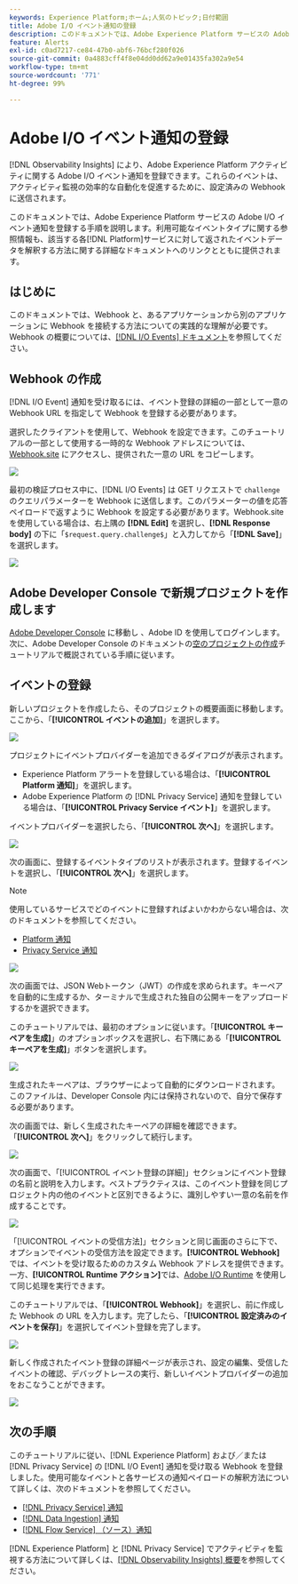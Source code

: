 ```yaml
---
keywords: Experience Platform;ホーム;人気のトピック;日付範囲
title: Adobe I/O イベント通知の登録
description: このドキュメントでは、Adobe Experience Platform サービスの Adobe I/O イベント通知を登録する手順を説明します。利用可能なイベントタイプに関する参照情報も、該当する各 [!DNL Platform] サービスに対して返されたイベントデータを解釈する方法に関する詳細なドキュメントへのリンクとともに提供されます。
feature: Alerts
exl-id: c0ad7217-ce84-47b0-abf6-76bcf280f026
source-git-commit: 0a4883cff4f8e04dd0dd62a9e01435fa302a9e54
workflow-type: tm+mt
source-wordcount: '771'
ht-degree: 99%

---
```


# Adobe I/O イベント通知の登録

[!DNL Observability Insights] により、Adobe Experience Platform アクティビティに関する Adobe I/O イベント通知を登録できます。これらのイベントは、アクティビティ監視の効率的な自動化を促進するために、設定済みの Webhook に送信されます。

このドキュメントでは、Adobe Experience Platform サービスの Adobe I/O イベント通知を登録する手順を説明します。利用可能なイベントタイプに関する参照情報も、該当する各[!DNL Platform]サービスに対して返されたイベントデータを解釈する方法に関する詳細なドキュメントへのリンクとともに提供されます。

## はじめに

このドキュメントでは、Webhook と、あるアプリケーションから別のアプリケーションに Webhook を接続する方法についての実践的な理解が必要です。Webhook の概要については、[[!DNL I/O Events] ドキュメント](https://www.adobe.io/apis/experienceplatform/events/docs.html#!adobedocs/adobeio-events/master/intro/webhook_docs_intro.md)を参照してください。

## Webhook の作成

[!DNL I/O Event] 通知を受け取るには、イベント登録の詳細の一部として一意の Webhook URL を指定して Webhook を登録する必要があります。

選択したクライアントを使用して、Webhook を設定できます。このチュートリアルの一部として使用する一時的な Webhook アドレスについては、[Webhook.site](https://webhook.site/) にアクセスし、提供された一意の URL をコピーします。

![](../images/notifications/webhook-url.png)

最初の検証プロセス中に、[!DNL I/O Events] は GET リクエストで `challenge` のクエリパラメーターを Webhook に送信します。このパラメーターの値を応答ペイロードで返すように Webhook を設定する必要があります。Webhook.site を使用している場合は、右上隅の **[!DNL Edit]** を選択し、**[!DNL Response body]** の下に「`$request.query.challenge$`」と入力してから「**[!DNL Save]**」を選択します。

![](../images/notifications/response-challenge.png)

## Adobe Developer Console で新規プロジェクトを作成します

[Adobe Developer Console](https://www.adobe.com/go/devs_console_ui) に移動し 、Adobe ID を使用してログインします。次に、Adobe Developer Console のドキュメントの[空のプロジェクトの作成](https://developer.adobe.com/developer-console/docs/guides/projects/projects-empty/)チュートリアルで概説されている手順に従います。

## イベントの登録

新しいプロジェクトを作成したら、そのプロジェクトの概要画面に移動します。 ここから、「**[!UICONTROL イベントの追加]**」を選択します。

![](../images/notifications/add-event-button.png)

プロジェクトにイベントプロバイダーを追加できるダイアログが表示されます。

* Experience Platform アラートを登録している場合は、「**[!UICONTROL Platform 通知]**」を選択します。
* Adobe Experience Platform の [!DNL Privacy Service] 通知を登録している場合は、「**[!UICONTROL Privacy Service イベント]**」を選択します。

イベントプロバイダーを選択したら、「**[!UICONTROL 次へ]**」を選択します。

![](../images/notifications/event-provider.png)

次の画面に、登録するイベントタイプのリストが表示されます。登録するイベントを選択し、「**[!UICONTROL 次へ]**」を選択します。

>[!NOTE]
>
>使用しているサービスでどのイベントに登録すればよいかわからない場合は、次のドキュメントを参照してください。
>
>* [Platform 通知](./rules.md)
>* [Privacy Service 通知](../../privacy-service/privacy-events.md)


![](../images/notifications/choose-event-subscriptions.png)

次の画面では、JSON Webトークン（JWT）の作成を求められます。キーペアを自動的に生成するか、ターミナルで生成された独自の公開キーをアップロードするかを選択できます。

このチュートリアルでは、最初のオプションに従います。「**[!UICONTROL キーペアを生成]**」のオプションボックスを選択し、右下隅にある「**[!UICONTROL キーペアを生成]**」ボタンを選択します。

![](../images/notifications/generate-keypair.png)

生成されたキーペアは、ブラウザーによって自動的にダウンロードされます。 このファイルは、Developer Console 内には保持されないので、自分で保存する必要があります。

次の画面では、新しく生成されたキーペアの詳細を確認できます。 「**[!UICONTROL 次へ]**」をクリックして続行します。

![](../images/notifications/keypair-generated.png)

次の画面で、「[!UICONTROL イベント登録の詳細]」セクションにイベント登録の名前と説明を入力します。ベストプラクティスは、このイベント登録を同じプロジェクト内の他のイベントと区別できるように、識別しやすい一意の名前を作成することです。

![](../images/notifications/registration-details.png)

「[!UICONTROL イベントの受信方法]」セクションと同じ画面のさらに下で、オプションでイベントの受信方法を設定できます。**[!UICONTROL Webhook]** では、イベントを受け取るためのカスタム Webhook アドレスを提供できます。一方、**[!UICONTROL Runtime アクション]**&#x200B;では、[Adobe I/O Runtime](https://www.adobe.io/apis/experienceplatform/runtime/docs.html) を使用して同じ処理を実行できます。

このチュートリアルでは、「**[!UICONTROL Webhook]**」を選択し、前に作成した Webhook の URL を入力します。完了したら、「**[!UICONTROL 設定済みのイベントを保存]**」を選択してイベント登録を完了します。

![](../images/notifications/receive-events.png)

新しく作成されたイベント登録の詳細ページが表示され、設定の編集、受信したイベントの確認、デバッグトレースの実行、新しいイベントプロバイダーの追加をおこなうことができます。

![](../images/notifications/registration-complete.png)

## 次の手順

このチュートリアルに従い、[!DNL Experience Platform] および／または [!DNL Privacy Service] の [!DNL I/O Event] 通知を受け取る Webhook を登録しました。使用可能なイベントと各サービスの通知ペイロードの解釈方法について詳しくは、次のドキュメントを参照してください。

* [[!DNL Privacy Service] 通知](../../privacy-service/privacy-events.md)
* [[!DNL Data Ingestion] 通知](../../ingestion/quality/subscribe-events.md)
* [[!DNL Flow Service] （ソース）通知](../../sources/notifications.md)

[!DNL Experience Platform] と [!DNL Privacy Service] でアクティビティを監視する方法について詳しくは、[[!DNL Observability Insights] 概要](../home.md)を参照してください。
